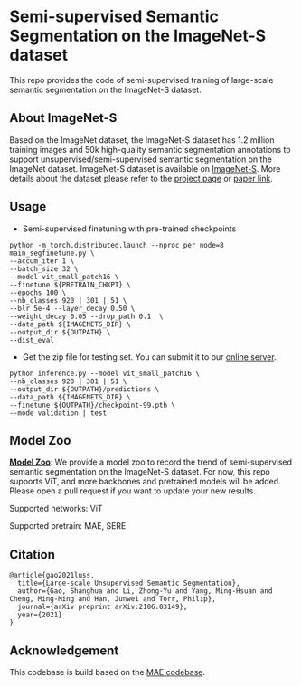 # Semi-supervised Semantic Segmentation on the ImageNet-S dataset

This repo provides the code of semi-supervised training of large-scale semantic segmentation on the ImageNet-S dataset.

## About ImageNet-S
Based on the ImageNet dataset, the ImageNet-S dataset has 1.2 million training images and 50k high-quality semantic segmentation annotations to 
support unsupervised/semi-supervised semantic segmentation on the ImageNet dataset. ImageNet-S dataset is available on [ImageNet-S](https://github.com/LUSSeg/ImageNet-S). More details about the dataset please refer to the [project page](https://LUSSeg.github.io/) or [paper link](https://arxiv.org/abs/2106.03149).



## Usage
- Semi-supervised finetuning with pre-trained checkpoints
```
python -m torch.distributed.launch --nproc_per_node=8 main_segfinetune.py \
--accum_iter 1 \
--batch_size 32 \
--model vit_small_patch16 \
--finetune ${PRETRAIN_CHKPT} \
--epochs 100 \
--nb_classes 920 | 301 | 51 \
--blr 5e-4 --layer_decay 0.50 \
--weight_decay 0.05 --drop_path 0.1  \
--data_path ${IMAGENETS_DIR} \
--output_dir ${OUTPATH} \
--dist_eval
```
- Get the zip file for testing set. You can submit it to our [online server](https://lusseg.github.io/).
```
python inference.py --model vit_small_patch16 \
--nb_classes 920 | 301 | 51 \
--output_dir ${OUTPATH}/predictions \
--data_path ${IMAGENETS_DIR} \
--finetune ${OUTPATH}/checkpoint-99.pth \
--mode validation | test
```

## Model Zoo
**[Model Zoo](MODEL_ZOO.md)**:
We provide a model zoo to record the trend of semi-supervised semantic segmentation on the ImageNet-S dataset.
For now, this repo supports ViT, and more backbones and pretrained models will be added.
Please open a pull request if you want to update your new results.

Supported networks: ViT

Supported pretrain: MAE, SERE

## Citation
```
@article{gao2021luss,
  title={Large-scale Unsupervised Semantic Segmentation},
  author={Gao, Shanghua and Li, Zhong-Yu and Yang, Ming-Hsuan and Cheng, Ming-Ming and Han, Junwei and Torr, Philip},
  journal={arXiv preprint arXiv:2106.03149},
  year={2021}
}
```

## Acknowledgement

This codebase is build based on the [MAE codebase](https://github.com/facebookresearch/mae).

